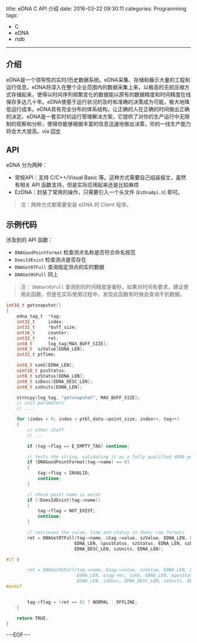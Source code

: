 title: eDNA C API 介绍
date: 2016-03-22 09:30:11
categories: Programming
tags:
- C
- eDNA
- rtdb
---

## 介绍

eDNA是一个领导性的实时/历史数据系统。eDNA采集、存储和展示大量的工程和运行信息。eDNA将深入在整个企业范围内的数据采集上来，以极高的无损压缩方式存储起来，使得以时间序列频繁变化的数据能以原有的数据精度和时间精度在线保存多达几十年。eDNA使基于运行状况的及时和准确的决策成为可能，极大地降低运行成本。eDNA具有完全分布的体系结构，让正确的人在正确的时间做出正确的决定。eDNA是一套实时的运行管理解决方案，它提供了对你的生产运行中无限制的观察和分析，使得你能够根据丰富的信息迅速地做出决策，你的一线生产能力将会大大提高。via [印步](http://www.ybsoftware.com.cn/products.asp)

## API

eDNA 分为两种：
- 常规API：支持 C/C++/Visual Basic 等。这种方式需要自己组装报文，虽然有相关 API 函数支持，但是实际应用起来还是比较麻烦
- EzDNA：封装了常用的操作，只需要引入一个头文件 (`EzDnaApi.h`) 即可。

> 注：两种方式都需要安装 eDNA 的 Client 程序。

## 示例代码

涉及到的 API 函数：

- `DNAGoodPointFormat` 检查测点名称是否符合命名规范
- `DoesIdExist` 检查测点是否存在
- `DNAGetRTFull` 查询指定测点的实时数据
- `DNAGetHSFull` 同上

> 注： `DNAGetHSFull` 查询到的时间精度是毫秒，如果对时间有要求，建议使用此函数。但是在实际使用过程中，发现此函数有时候会查询不到数据。

```C
int16_t getsnapshot()
{
    edna_tag_t  *tag;
    int32_t     index;
    int32_t     *buff_size;
    int16_t     counter;
    int32_t		ret;
    int8_t      log_tag[MAX_BUFF_SIZE];
    int8_t	szValue[EDNA_LEN];
    int32_t ptTime;

    int8_t szmS[EDNA_LEN];
    uint16_t pusStatus;
    int8_t szStatus[EDNA_LEN];
    int8_t szDesc[EDNA_DESC_LEN];
    int8_t szUnits[EDNA_LEN];

    strncpy(log_tag, "getsnapshot", MAX_BUFF_SIZE);
    // init parameters
    // ....

    for (index = 0; index < ptbl_data->point_size; index++, tag++)
    {
        // other stuff
        // ...

        if (tag->flag == E_EMPTY_TAG) continue;

        // tests the string, validating it as a fully qualified eDNA point name
        if (DNAGoodPointFormat(tag->name) == 0)
        {
            tag->flag = INVALID;
            continue;
        }

        // check point name is exist
        if (!DoesIdExist(tag->name))
        {
            tag->flag = NOT_EXIST;
            continue;
        }

        // retrieves the value, time and status in their raw formats
        ret = DNAGetRTFull(tag->name, &tag->value, szValue, EDNA_LEN, &ptTime, tag->ts,
                          EDNA_LEN, &pusStatus, szStatus, EDNA_LEN, szDesc,
                          EDNA_DESC_LEN, szUnits, EDNA_LEN);

#if 0

        ret = DNAGetHSFull(tag->name, &tag->value, szValue, EDNA_LEN, &ptTime, tag->ts,
                           EDNA_LEN, &tag->ms, szmS, EDNA_LEN, &pusStatus, szStatus,
                           EDNA_LEN, szDesc, EDNA_DESC_LEN, szUnits, EDNA_LEN);
#endif


        tag->flag = (ret == 0) ? NORMAL : OFFLINE;
    }

    return TRUE;
}
```

---EOF---
